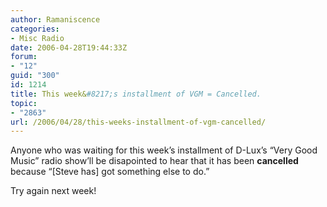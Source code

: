 ```yaml
---
author: Ramaniscence
categories:
- Misc Radio
date: 2006-04-28T19:44:33Z
forum:
- "12"
guid: "300"
id: 1214
title: This week&#8217;s installment of VGM = Cancelled.
topic:
- "2863"
url: /2006/04/28/this-weeks-installment-of-vgm-cancelled/
---
```


Anyone who was waiting for this week&#8217;s installment of D-Lux&#8217;s &#8220;Very Good Music&#8221; radio show&#8217;ll be disapointed to hear that it has been **cancelled** because &#8220;[Steve has] got something else to do.&#8221;

Try again next week!